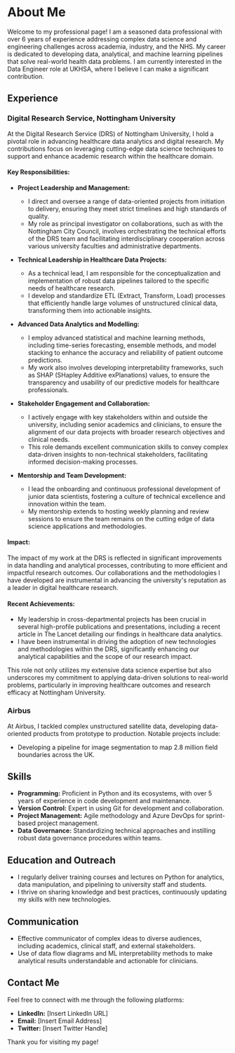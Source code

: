 # About Me

Welcome to my professional page! I am a seasoned data professional with over 6 years of experience addressing complex data science and engineering challenges across academia, industry, and the NHS. My career is dedicated to developing data, analytical, and machine learning pipelines that solve real-world health data problems. I am currently interested in the Data Engineer role at UKHSA, where I believe I can make a significant contribution.

## Experience

### Digital Research Service, Nottingham University

At the Digital Research Service (DRS) of Nottingham University, I hold a pivotal role in advancing healthcare data analytics and digital research. My contributions focus on leveraging cutting-edge data science techniques to support and enhance academic research within the healthcare domain.

#### Key Responsibilities:

- **Project Leadership and Management:**
  - I direct and oversee a range of data-oriented projects from initiation to delivery, ensuring they meet strict timelines and high standards of quality.
  - My role as principal investigator on collaborations, such as with the Nottingham City Council, involves orchestrating the technical efforts of the DRS team and facilitating interdisciplinary cooperation across various university faculties and administrative departments.

- **Technical Leadership in Healthcare Data Projects:**
  - As a technical lead, I am responsible for the conceptualization and implementation of robust data pipelines tailored to the specific needs of healthcare research.
  - I develop and standardize ETL (Extract, Transform, Load) processes that efficiently handle large volumes of unstructured clinical data, transforming them into actionable insights.

- **Advanced Data Analytics and Modelling:**
  - I employ advanced statistical and machine learning methods, including time-series forecasting, ensemble methods, and model stacking to enhance the accuracy and reliability of patient outcome predictions.
  - My work also involves developing interpretability frameworks, such as SHAP (SHapley Additive exPlanations) values, to ensure the transparency and usability of our predictive models for healthcare professionals.

- **Stakeholder Engagement and Collaboration:**
  - I actively engage with key stakeholders within and outside the university, including senior academics and clinicians, to ensure the alignment of our data projects with broader research objectives and clinical needs.
  - This role demands excellent communication skills to convey complex data-driven insights to non-technical stakeholders, facilitating informed decision-making processes.

- **Mentorship and Team Development:**
  - I lead the onboarding and continuous professional development of junior data scientists, fostering a culture of technical excellence and innovation within the team.
  - My mentorship extends to hosting weekly planning and review sessions to ensure the team remains on the cutting edge of data science applications and methodologies.

#### Impact:

The impact of my work at the DRS is reflected in significant improvements in data handling and analytical processes, contributing to more efficient and impactful research outcomes. Our collaborations and the methodologies I have developed are instrumental in advancing the university's reputation as a leader in digital healthcare research.

#### Recent Achievements:

- My leadership in cross-departmental projects has been crucial in several high-profile publications and presentations, including a recent article in The Lancet detailing our findings in healthcare data analytics.
- I have been instrumental in driving the adoption of new technologies and methodologies within the DRS, significantly enhancing our analytical capabilities and the scope of our research impact.

This role not only utilizes my extensive data science expertise but also underscores my commitment to applying data-driven solutions to real-world problems, particularly in improving healthcare outcomes and research efficacy at Nottingham University.

### Airbus
At Airbus, I tackled complex unstructured satellite data, developing data-oriented products from prototype to production. Notable projects include:

- Developing a pipeline for image segmentation to map 2.8 million field boundaries across the UK.

## Skills

- **Programming:** Proficient in Python and its ecosystems, with over 5 years of experience in code development and maintenance.
- **Version Control:** Expert in using Git for development and collaboration.
- **Project Management:** Agile methodology and Azure DevOps for sprint-based project management.
- **Data Governance:** Standardizing technical approaches and instilling robust data governance procedures within teams.

## Education and Outreach

- I regularly deliver training courses and lectures on Python for analytics, data manipulation, and pipelining to university staff and students.
- I thrive on sharing knowledge and best practices, continuously updating my skills with new technologies.

## Communication

- Effective communicator of complex ideas to diverse audiences, including academics, clinical staff, and external stakeholders.
- Use of data flow diagrams and ML interpretability methods to make analytical results understandable and actionable for clinicians.

## Contact Me

Feel free to connect with me through the following platforms:

- **LinkedIn:** [Insert LinkedIn URL]
- **Email:** [Insert Email Address]
- **Twitter:** [Insert Twitter Handle]

Thank you for visiting my page!
